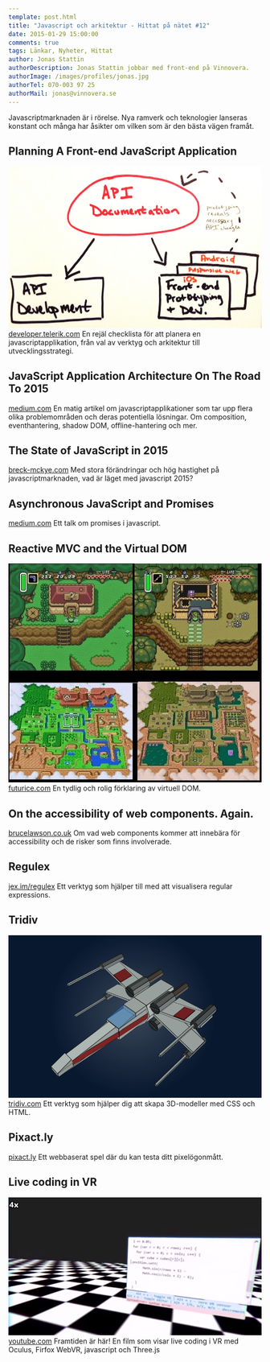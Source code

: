 ```yaml
---
template: post.html
title: "Javascript och arkitektur - Hittat på nätet #12"
date: 2015-01-29 15:00:00 
comments: true
tags: Länkar, Nyheter, Hittat
author: Jonas Stattin
authorDescription: Jonas Stattin jobbar med front-end på Vinnovera.
authorImage: /images/profiles/jonas.jpg
authorTel: 070-003 97 25
authorMail: jonas@vinnovera.se
---
```


Javascriptmarknaden är i rörelse. Nya ramverk och teknologier lanseras konstant och många har åsikter om vilken som är den bästa vägen framåt.
<!--more-->

## Planning A Front-end JavaScript Application
![Post-it][00]
[developer.telerik.com][0]
En rejäl checklista för att planera en javascriptapplikation, från val av verktyg och arkitektur till utvecklingsstrategi.

## JavaScript Application Architecture On The Road To 2015
[medium.com][1]
En matig artikel om javascriptapplikationer som tar upp flera olika problemområden och deras potentiella lösningar. Om composition, eventhantering, shadow DOM, offline-hantering och mer.

## The State of JavaScript in 2015
[breck-mckye.com][2]
Med stora förändringar och hög hastighet på javascriptmarknaden, vad är läget med javascript 2015?

## Asynchronous JavaScript and Promises
[medium.com][3]
Ett talk om promises i javascript.

## Reactive MVC and the Virtual DOM
![Zelda][01]
[futurice.com][4]
En tydlig och rolig förklaring av virtuell DOM.

## On the accessibility of web components. Again.
[brucelawson.co.uk][5]
Om vad web components kommer att innebära för accessibility och de risker som finns involverade.

## Regulex
[jex.im/regulex][6]
Ett verktyg som hjälper till med att visualisera regular expressions.

## Tridiv
![X-Wing][02]
[tridiv.com][7]
Ett verktyg som hjälper dig att skapa 3D-modeller med CSS och HTML.

## Pixact.ly
[pixact.ly][8]
Ett webbaserat spel där du kan testa ditt pixelögonmått.

## Live coding in VR
![VR Coding][03]
[youtube.com][9]
Framtiden är här! En film som visar live coding i VR med Oculus, Firfox WebVR, javascript och Three.js

[0]: http://developer.telerik.com/featured/planning-front-end-javascript-application/
[1]: https://medium.com/@addyosmani/javascript-application-architecture-on-the-road-to-2015-d8125811101b
[2]: http://www.breck-mckye.com/blog/2014/12/the-state-of-javascript-in-2015/
[3]: https://medium.com/innoarchitech-innovation-architecture-technology/asynchronous-javascript-and-promises-be4efecf247b
[4]: http://futurice.com/blog/reactive-mvc-and-the-virtual-dom/
[5]: http://www.brucelawson.co.uk/2014/on-the-accessibility-of-web-components-again/
[6]: http://jex.im/regulex/#!embed=false&flags=&re=%5E(a%7Cb)*%3F%24
[7]: http://tridiv.com/
[8]: http://pixact.ly/
[9]: https://www.youtube.com/watch?v=db-7J5OaSag

[00]: /images/content/posts/hittat-pa-natet-number-12/postit.jpg
[01]: /images/content/posts/hittat-pa-natet-number-12/zelda.jpg
[02]: /images/content/posts/hittat-pa-natet-number-12/xwing.png
[03]: /images/content/posts/hittat-pa-natet-number-12/vrcoding.png
